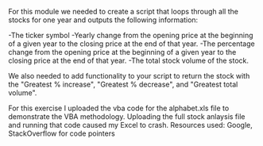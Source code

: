 For this module we needed to create a script that loops through all the stocks for one year and outputs the following information:

-The ticker symbol
-Yearly change from the opening price at the beginning of a given year to the closing price at the end of that year.
-The percentage change from the opening price at the beginning of a given year to the closing price at the end of that year.
-The total stock volume of the stock.

We also needed to add functionality to your script to return the stock with the "Greatest % increase", "Greatest % decrease", and "Greatest total volume".

For this exercise I uploaded the vba code for the alphabet.xls file to demonstrate the VBA methodology. Uploading the full stock anlaysis file and running that code caused my Excel to crash.
Resources used: Google, StackOverflow for code pointers
